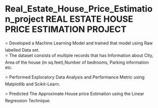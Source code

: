 # Real_Estate_House_Price_Estimation_project REAL ESTATE HOUSE PRICE ESTIMATION PROJECT   
⭐ Developed a Machine Learning Model and trained that model using Raw labelled Data set.  
⭐ The dataset consists of multiple records that has Information about City, Area of the
house (in sq.feet),Number of bedrooms, Parking information etc.

⭐ Performed Exploratory Data Analysis and Performance Metric using Matplotlib and Scikit-Learn. 

⭐ Predicted The Approximate House price Estimation using the Linear Regression Technique.
